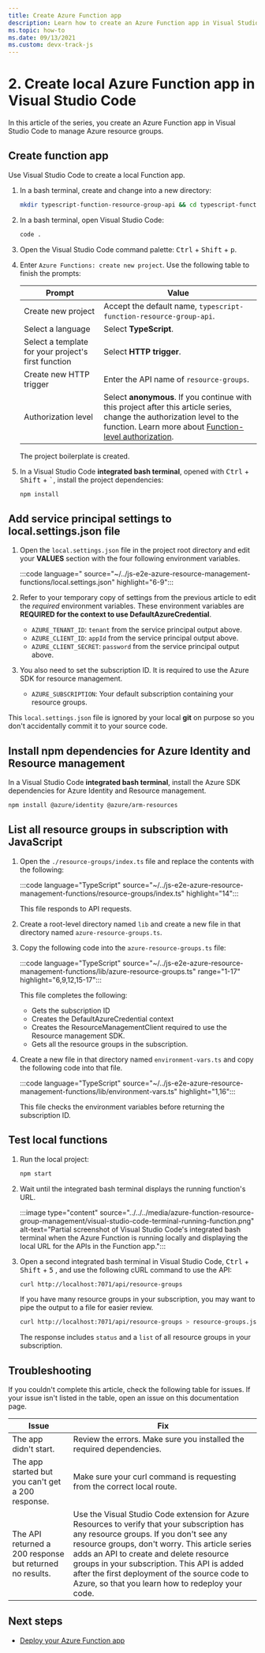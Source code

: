 ```yaml
---
title: Create Azure Function app
description: Learn how to create an Azure Function app in Visual Studio Code to manage Azure resource groups.
ms.topic: how-to
ms.date: 09/13/2021
ms.custom: devx-track-js
---
```


# 2. Create local Azure Function app in Visual Studio Code

In this article of the series, you create an Azure Function app in Visual Studio Code to manage Azure resource groups. 

## Create function app 

Use Visual Studio Code to create a local Function app.

1. In a bash terminal, create and change into a new directory:

    ```bash
    mkdir typescript-function-resource-group-api && cd typescript-function-resource-group-api
    ```

1. In a bash terminal, open Visual Studio Code:

    ```bash
    code .
    ```

1. Open the Visual Studio Code command palette: <kbd>Ctrl</kbd> + <kbd>Shift</kbd> + <kbd>p</kbd>.

1. Enter `Azure Functions: create new project`. Use the following table to finish the prompts:

    |Prompt|Value|
    |--|--|
    |Create new project|Accept the default name, `typescript-function-resource-group-api`.|
    |Select a language| Select **TypeScript**.|
    |Select a template for your project's first function|Select **HTTP trigger**.|
    |Create new HTTP trigger|Enter the API name of `resource-groups`. |
    |Authorization level|Select **anonymous**. If you continue with this project after this article series, change the authorization level to the function. Learn more about [Function-level authorization](/azure/azure-functions/security-concepts#function-access-keys).|

    The project boilerplate is created.

1. In a Visual Studio Code **integrated bash terminal**, opened with <kbd>Ctrl</kbd> + <kbd>Shift</kbd> + <kbd>`</kbd>, install the project dependencies:

    ```bash
    npm install
    ```

## Add service principal settings to local.settings.json file

1. Open the `local.settings.json` file in the project root directory and edit your **VALUES** section with the four following environment variables. 

    :::code language=" source="~/../js-e2e-azure-resource-management-functions/local.settings.json" highlight="6-9":::
 
1. Refer to your temporary copy of settings from the previous article to edit the _required_ environment variables. These environment variables are **REQUIRED for the context to use DefaultAzureCredential**. 

   * `AZURE_TENANT_ID`: `tenant` from the service principal output above. 
   * `AZURE_CLIENT_ID`: `appId` from the service principal output above.
   * `AZURE_CLIENT_SECRET`: `password` from the service principal output above.

1. You also need to set the subscription ID. It is required to use the Azure SDK for resource management. 

   * `AZURE_SUBSCRIPTION`: Your default subscription containing your resource groups. 

This `local.settings.json` file is ignored by your local **git** on purpose so you don't accidentally commit it to your source code. 

## Install npm dependencies for Azure Identity and Resource management

In a Visual Studio Code **integrated bash terminal**, install the Azure SDK dependencies for Azure Identity and Resource management.

```bash
npm install @azure/identity @azure/arm-resources
```

## List all resource groups in subscription with JavaScript

1. Open the `./resource-groups/index.ts` file and replace the contents with the following: 

    :::code language="TypeScript" source="~/../js-e2e-azure-resource-management-functions/resource-groups/index.ts" highlight="14":::

    This file responds to API requests. 

1. Create a root-level directory named `lib` and create a new file in that directory named `azure-resource-groups.ts`.
1. Copy the following code into the `azure-resource-groups.ts` file:

    :::code language="TypeScript" source="~/../js-e2e-azure-resource-management-functions/lib/azure-resource-groups.ts" range="1-17" highlight="6,9,12,15-17":::

    This file completes the following:
    * Gets the subscription ID
    * Creates the DefaultAzureCredential context
    * Creates the ResourceManagementClient required to use the Resource management SDK.
    * Gets all the resource groups in the subscription.

1. Create a new file in that directory named `environment-vars.ts` and copy the following code into that file. 

    :::code language="TypeScript" source="~/../js-e2e-azure-resource-management-functions/lib/environment-vars.ts" highlight="1,16":::

    This file checks the environment variables before returning the subscription ID.

## Test local functions

1. Run the local project:

    ```bash
    npm start
    ```

1. Wait until the integrated bash terminal displays the running function's URL.

    :::image type="content" source="../../../media/azure-function-resource-group-management/visual-studio-code-terminal-running-function.png" alt-text="Partial screenshot of Visual Studio Code's integrated bash terminal when the Azure Function is running locally and displaying the local URL for the APIs in the Function app.":::

1. Open a second integrated bash terminal in Visual Studio Code, <kbd>Ctrl</kbd> + <kbd>Shift</kbd> + <kbd>5</kbd> , and use the following cURL command to use the API:

    ```bash
    curl http://localhost:7071/api/resource-groups
    ```

    If you have many resource groups in your subscription, you may want to pipe the output to a file for easier review.

    ```bash
    curl http://localhost:7071/api/resource-groups > resource-groups.json
    ```

    The response includes `status` and a `list` of all resource groups in your subscription.

## Troubleshooting

If you couldn't complete this article, check the following table for issues. If your issue isn't listed in the table, open an issue on this documentation page.

|Issue|Fix|
|--|--|
|The app didn't start.|Review the errors. Make sure you installed the required dependencies.|
|The app started but you can't get a 200 response.|Make sure your curl command is requesting from the correct local route.|
|The API returned a 200 response but returned no results.|Use the Visual Studio Code extension for Azure Resources to verify that your subscription has any resource groups. If you don't see any resource groups, don't worry. This article series adds an API to create and delete resource groups in your subscription. This API is added after the first deployment of the source code to Azure, so that you learn how to redeploy your code.|

## Next steps

* [Deploy your Azure Function app]()